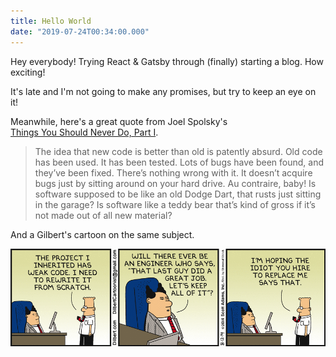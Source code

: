 ```yaml
---
title: Hello World
date: "2019-07-24T00:34:00.000"
---
```


Hey everybody! Trying React & Gatsby through (finally) starting a blog.
How exciting!

It's late and I'm not going to make any promises, but try to keep an eye on it!

Meanwhile, here's a great quote from Joel Spolsky's  
[Things You Should Never Do, Part I](https://www.joelonsoftware.com/2000/04/06/things-you-should-never-do-part-i/).

> The idea that new code is better than old is patently absurd.
> Old code has been used. It has been tested. Lots of bugs have
> been found, and they’ve been fixed. There’s nothing wrong with it.
> It doesn’t acquire bugs just by sitting around on your hard drive.
> Au contraire, baby! Is software supposed to be like an old Dodge
> Dart, that rusts just sitting in the garage? Is software like a
> teddy bear that’s kind of gross if it’s not made out of all new material?

And a Gilbert's cartoon on the same subject.


![Dilbert Cartoon](./dilbert.gif)
